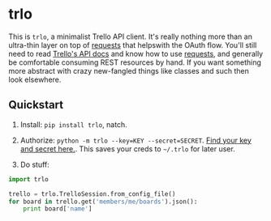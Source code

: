 # trlo

This is `trlo`, a minimalist Trello API client. It's really nothing more than  an ultra-thin layer on top of [requests](http://python-requests.org/) that  helpswith the OAuth flow. You'll still need to read [Trello's API docs]() and know how to use [requests](http://python-requests.org/), and generally be comfortable consuming REST resources by hand. If you want something more abstract with crazy new-fangled things like classes and such then look elsewhere.

## Quickstart

1. Install: `pip install trlo`, natch.

2. Authorize: `python -m trlo --key=KEY --secret=SECRET`. [Find your key and secret here.](https://trello.com/1/appKey/generate). This saves your creds to `~/.trlo` for later user.

3. Do stuff:

```python
import trlo

trello = trlo.TrelloSession.from_config_file()
for board in trello.get('members/me/boards').json():
    print board['name']
```

